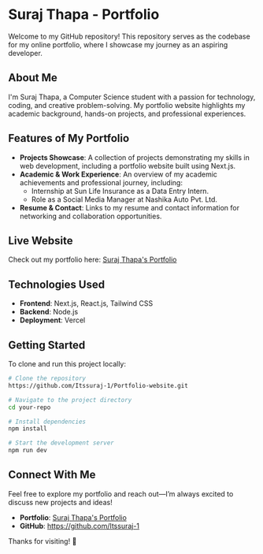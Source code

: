 # Suraj Thapa - Portfolio 

Welcome to my GitHub repository! This repository serves as the codebase for my online portfolio, where I showcase my journey as an aspiring developer.    

## About Me
I'm Suraj Thapa, a Computer Science student with a passion for technology, coding, and creative problem-solving. My portfolio website highlights my academic background, hands-on projects, and professional experiences.

## Features of My Portfolio
- **Projects Showcase**: A collection of projects demonstrating my skills in web development, including a portfolio website built using Next.js.
- **Academic & Work Experience**: An overview of my academic achievements and professional journey, including:
  - Internship at Sun Life Insurance as a Data Entry Intern.
  - Role as a Social Media Manager at Nashika Auto Pvt. Ltd.
- **Resume & Contact**: Links to my resume and contact information for networking and collaboration opportunities.

## Live Website
Check out my portfolio here: [Suraj Thapa's Portfolio](https://v0-suraj-portfolio-website.vercel.app/)
## Technologies Used
- **Frontend**: Next.js, React.js, Tailwind CSS
- **Backend**: Node.js 
- **Deployment**: Vercel

## Getting Started
To clone and run this project locally: 
```sh
# Clone the repository
https://github.com/Itssuraj-1/Portfolio-website.git

# Navigate to the project directory
cd your-repo

# Install dependencies
npm install

# Start the development server
npm run dev
```

## Connect With Me
Feel free to explore my portfolio and reach out—I’m always excited to discuss new projects and ideas!

- **Portfolio**: [Suraj Thapa's Portfolio](https://v0-suraj-portfolio-website.vercel.app/)
- **GitHub**: https://github.com/Itssuraj-1


Thanks for visiting! 🚀

